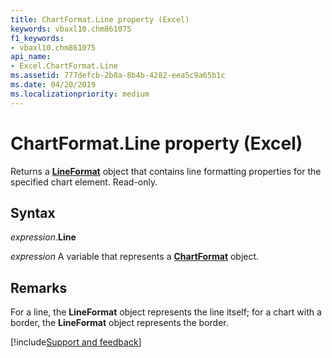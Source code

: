 ```yaml
---
title: ChartFormat.Line property (Excel)
keywords: vbaxl10.chm861075
f1_keywords:
- vbaxl10.chm861075
api_name:
- Excel.ChartFormat.Line
ms.assetid: 777defcb-2b8a-8b4b-4282-eea5c9a65b1c
ms.date: 04/20/2019
ms.localizationpriority: medium
---
```



# ChartFormat.Line property (Excel)

Returns a **[LineFormat](Excel.LineFormat.md)** object that contains line formatting properties for the specified chart element. Read-only.


## Syntax

_expression_.**Line**

_expression_ A variable that represents a **[ChartFormat](Excel.ChartFormat.md)** object.


## Remarks

For a line, the **LineFormat** object represents the line itself; for a chart with a border, the **LineFormat** object represents the border.




[!include[Support and feedback](~/includes/feedback-boilerplate.md)]